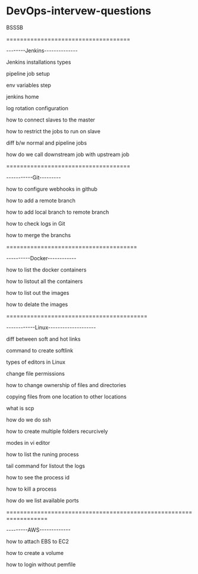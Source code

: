 # DevOps-intervew-questions

BSSSB


====================================

--------Jenkins--------------

Jenkins installations types

pipeline job setup

env variables step

jenkins home

log rotation configuration

how to connect slaves to the master

how to restrict the jobs to run on slave

diff b/w normal and pipeline jobs

how do we call downstream job with upstream job

====================================

   -----------Git---------

how to configure webhooks in github

how to add a remote branch

how to add local branch to remote branch

how to check logs in Git

how to merge the branchs

======================================

----------Docker------------

how to list the docker containers

how to listout all the containers

how to list out the images

how to delate the images 

=========================================

------------Linux--------------------

diff between soft and hot links

command to create softlink

types of editors in Linux

change file permissions

how to change ownership of files and directories

copying files from one location to other locations

what is scp

how do we do ssh

how to create multiple folders recurcively

modes in vi editor

how to list the runing process

tail command for listout the logs

how to see the process id

how to kill a process

how do we list available ports

==================================================================

  ---------AWS-------------

how to attach EBS to EC2

how to create a volume

how to login without pemfile













